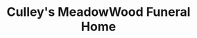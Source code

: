 ---
title: "Culley's MeadowWood Funeral Home"
url: /tallahassee/culleys-meadowwood-funeral-home/
shop: funeral directors
---